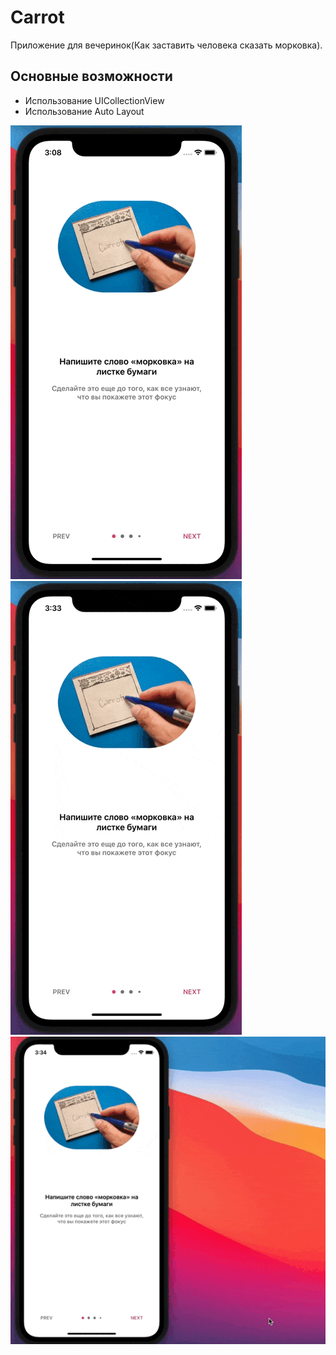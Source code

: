 # Carrot
Приложение для вечеринок(Как заставить человека сказать морковка).
## Основные возможности

- Использование UICollectionView
- Использование Auto Layout

![picture](https://github.com/VadimPetroviOS/Carrot/blob/main/ReadmeAssets/SwitchView.gif)
![picture](https://github.com/VadimPetroviOS/Carrot/blob/main/ReadmeAssets/SwitchViewButton.gif)
![picture](https://github.com/VadimPetroviOS/Carrot/blob/main/ReadmeAssets/AutoLayout.gif)
